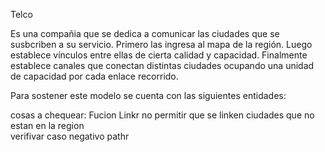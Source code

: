 Telco

Es una compañia que se dedica a comunicar las ciudades que se susbcriben a su servicio.
Primero las ingresa al mapa de la región. 
Luego establece vínculos entre ellas de cierta calidad y capacidad.
Finalmente establece canales que conectan distintas ciudades ocupando una unidad de 
capacidad por cada enlace recorrido.

Para sostener este modelo se cuenta con las siguientes entidades:



cosas a chequear:
    Fucion Linkr no permitir que se linken ciudades que no estan en la region\
    verifivar caso negativo pathr